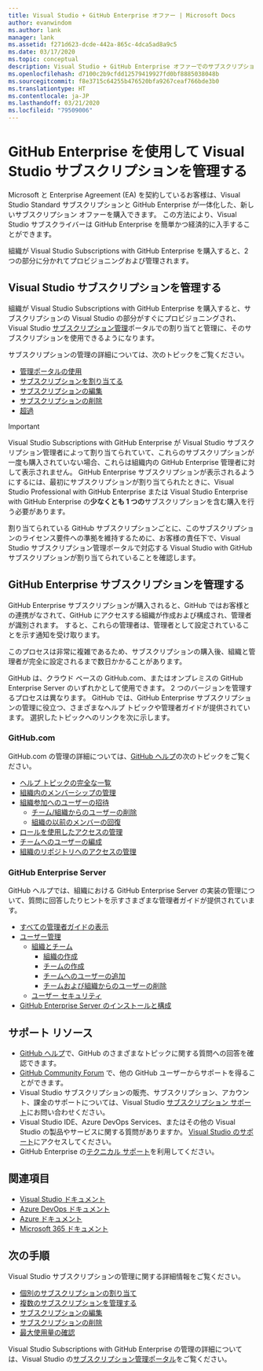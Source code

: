 ```yaml
---
title: Visual Studio + GitHub Enterprise オファー | Microsoft Docs
author: evanwindom
ms.author: lank
manager: lank
ms.assetid: f271d623-dcde-442a-865c-4dca5ad8a9c5
ms.date: 03/17/2020
ms.topic: conceptual
description: Visual Studio + GitHub Enterprise オファーでのサブスクリプションの管理
ms.openlocfilehash: d7100c2b9cfdd12579419927fd0bf8885038048b
ms.sourcegitcommit: f8e3715c64255b476520bfa9267ceaf766bde3b0
ms.translationtype: HT
ms.contentlocale: ja-JP
ms.lasthandoff: 03/21/2020
ms.locfileid: "79509006"
---
```

# <a name="manage-visual-studio-subscriptions-with-github-enterprise"></a>GitHub Enterprise を使用して Visual Studio サブスクリプションを管理する
Microsoft と Enterprise Agreement (EA) を契約しているお客様は、Visual Studio Standard サブスクリプションと GitHub Enterprise が一体化した、新しいサブスクリプション オファーを購入できます。 この方法により、Visual Studio サブスクライバーは GitHub Enterprise を簡単かつ経済的に入手することができます。 

組織が Visual Studio Subscriptions with GitHub Enterprise を購入すると、2 つの部分に分かれてプロビジョニングおよび管理されます。

## <a name="manage-visual-studio-subscriptions"></a>Visual Studio サブスクリプションを管理する
組織が Visual Studio Subscriptions with GitHub Enterprise を購入すると、サブスクリプションの Visual Studio の部分がすぐにプロビジョニングされ、Visual Studio [サブスクリプション管理](https://manage.visualstudio.com)ポータルでの割り当てと管理に、そのサブスクリプションを使用できるようになります。 

サブスクリプションの管理の詳細については、次のトピックをご覧ください。
- [管理ポータルの使用](using-admin-portal.md)
- [サブスクリプションを割り当てる](assign-license.md)
- [サブスクリプションの編集](edit-license.md)
- [サブスクリプションの削除](delete-license.md)
- [超過](handle-overclaimed-license.md)

> [!Important]
> Visual Studio Subscriptions with GitHub Enterprise が Visual Studio サブスクリプション管理者によって割り当てられていて、これらのサブスクリプションが一度も購入されていない場合、これらは組織内の GitHub Enterprise 管理者に対して表示されません。 GitHub Enterprise サブスクリプションが表示されるようにするには、最初にサブスクリプションが割り当てられたときに、Visual Studio Professional with GitHub Enterprise または Visual Studio Enterprise with GitHub Enterprise の**少なくとも 1 つの**サブスクリプションを含む購入を行う必要があります。  
>
> 割り当てられている GitHub サブスクリプションごとに、このサブスクリプションのライセンス要件への準拠を維持するために、お客様の責任下で、Visual Studio サブスクリプション管理ポータルで対応する Visual Studio with GitHub サブスクリプションが割り当てられていることを確認します。

## <a name="manage-github-enterprise-subscriptions"></a>GitHub Enterprise サブスクリプションを管理する
GitHub Enterprise サブスクリプションが購入されると、GitHub ではお客様との連携がなされて、GitHub にアクセスする組織が作成および構成され、管理者が識別されます。  すると、これらの管理者は、管理者として設定されていることを示す通知を受け取ります。  

このプロセスは非常に複雑であるため、サブスクリプションの購入後、組織と管理者が完全に設定されるまで数日かかることがあります。

GitHub は、クラウド ベースの GitHub.com、またはオンプレミスの GitHub Enterprise Server のいずれかとして使用できます。  2 つのバージョンを管理するプロセスは異なります。  GitHub では、GitHub Enterprise サブスクリプションの管理に役立つ、さまざまなヘルプ トピックや管理者ガイドが提供されています。  選択したトピックへのリンクを次に示します。  

### <a name="githubcom"></a>GitHub.com 
GitHub.com の管理の詳細については、[GitHub ヘルプ](https://help.github.com/en)の次のトピックをご覧ください。
+ [ヘルプ トピックの完全な一覧](https://help.github.com/en)
+ [組織内のメンバーシップの管理](https://help.github.com/en/articles/managing-membership-in-your-organization)
+ [組織参加へのユーザーの招待](https://help.github.com/en/articles/inviting-users-to-join-your-organization)
    - [チーム/組織からのユーザーの削除](https://help.github.com/en/articles/removing-a-member-from-your-organization)
    - [組織の以前のメンバーの回復](https://help.github.com/en/articles/reinstating-a-former-member-of-your-organization)
+ [ロールを使用したアクセスの管理](https://help.github.com/en/articles/managing-peoples-access-to-your-organization-with-roles)
+ [チームへのユーザーの編成](https://help.github.com/en/articles/organizing-members-into-teams)
+ [組織のリポジトリへのアクセスの管理](https://help.github.com/en/articles/managing-access-to-your-organizations-repositories)

### <a name="github-enterprise-server"></a>GitHub Enterprise Server
GitHub ヘルプでは、組織における GitHub Enterprise Server の実装の管理について、質問に回答したりヒントを示すさまざまな管理者ガイドが提供されています。

+ [すべての管理者ガイドの表示](https://help.github.com/en/enterprise/2.16/admin)
+ [ユーザー管理](https://help.github.com/en/enterprise/2.16/admin/user-management)
    - [組織とチーム](https://help.github.com/en/enterprise/2.16/admin/user-management/organizations-and-teams)
        - [組織の作成](https://help.github.com/en/enterprise/2.16/admin/user-management/creating-organizations)
        - [チームの作成](https://help.github.com/en/enterprise/2.16/admin/user-management/creating-teams)
        - [チームへのユーザーの追加](https://help.github.com/en/enterprise/2.16/admin/user-management/adding-people-to-teams)
        - [チームおよび組織からのユーザーの削除](https://help.github.com/en/enterprise/2.16/admin/user-management/removing-users-from-teams-and-organizations)
    - [ユーザー セキュリティ](https://help.github.com/en/enterprise/2.16/admin/user-management/user-security)
+ [GitHub Enterprise Server のインストールと構成](https://help.github.com/en/enterprise/2.16/admin/installation)

## <a name="support-resources"></a>サポート リソース
- [GitHub ヘルプ](https://help.github.com/en)で、GitHub のさまざまなトピックに関する質問への回答を確認できます。
- [GitHub Community Forum](https://github.community/) で、他の GitHub ユーザーからサポートを得ることができます。
- Visual Studio サブスクリプションの販売、サブスクリプション、アカウント、課金のサポートについては、Visual Studio [サブスクリプション サポート](https://visualstudio.microsoft.com/subscriptions/support/)にお問い合わせください。
- Visual Studio IDE、Azure DevOps Services、またはその他の Visual Studio の製品やサービスに関する質問がありますか。  [Visual Studio のサポート](https://visualstudio.microsoft.com/support/)にアクセスしてください。
- GitHub Enterprise の[テクニカル サポート](https://support.microsoft.com/en-us/supportforbusiness/productselection?sapId=b77fe80f-5417-80bd-4b2a-275cf0018c24)を利用してください。   

## <a name="see-also"></a>関連項目
- [Visual Studio ドキュメント](https://docs.microsoft.com/visualstudio/)
- [Azure DevOps ドキュメント](https://docs.microsoft.com/azure/devops/)
- [Azure ドキュメント](https://docs.microsoft.com/azure/)
- [Microsoft 365 ドキュメント](https://docs.microsoft.com/microsoft-365/)

## <a name="next-steps"></a>次の手順
Visual Studio サブスクリプションの管理に関する詳細情報をご覧ください。
- [個別のサブスクリプションの割り当て](assign-license.md)
- [複数のサブスクリプションを管理する](assign-license-bulk.md)
- [サブスクリプションの編集](edit-license.md)
- [サブスクリプションの削除](delete-license.md)
- [最大使用量の確認](maximum-usage.md)

Visual Studio Subscriptions with GitHub Enterprise の管理の詳細については、Visual Studio の[サブスクリプション管理ポータル](https://visualstudio.microsoft.com/subscriptions-administration/)をご覧ください。


